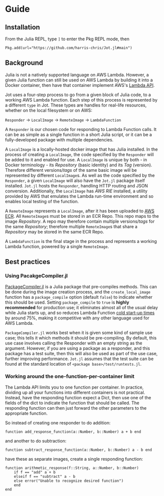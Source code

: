 # Guide

## Installation
From the Julia REPL, type `]` to enter the Pkg REPL mode, then
```
Pkg.add(url="https://github.com/harris-chris/Jot.jl#main")
```

## Background
Julia is not a natively supported language on AWS Lambda. However, a given Julia function can still be used on AWS Lambda by building it into a Docker container, then have that container implement AWS's [Lambda API](https://docs.aws.amazon.com/lambda/latest/dg/runtimes-api.html). 

Jot uses a four-step process to go from a given block of Julia code, to a working AWS Lambda function. Each step of this process is represented by a different `type` in Jot. These types are handles for real-life resources, whether on the local filesystem or on AWS:

`Responder` -> `LocalImage` -> `RemoteImage` -> `LambdaFunction`

A `Responder` is our chosen code for responding to Lambda Function calls. It can be as simple as a single function in a short Julia script, or it can be a fully-developed package with multiple dependencies.

A `LocalImage` is a locally-hosted docker image that has Julia installed. In the process of creating a `LocalImage`, the code specified by the `Responder` will be added to it and enabled for use. A `LocalImage` is unique by both - in Docker terminology - its *Repository* (basic identity) and its *Tag* (version). Therefore different versions/*tags* of the same basic image will be represented by different `LocalImage`s. As well as the code specified by the `Responder`, a given `LocalImage` will also have the `Jot.jl` package itself installed. `Jot.jl` hosts the `Responder`, handling HTTP routing and JSON conversion. Additionally, the `LocalImage` has *AWS RIE* installed, a utility provided by AWS that emulates the Lambda run-time environment and so enables local testing of the function.

A `RemoteImage` represents a `LocalImage`, after it has been uploaded to [AWS ECR](https://aws.amazon.com/ecr/). All `RemoteImage`s must be stored in an ECR Repo. This repo maps to the image *Repository*. A repo may therefore contain multiple versions/*tags* for the same *Repository*; therefore multiple `RemoteImage`s that share a *Repository* may be stored in the same ECR Repo.

A `LambdaFunction` is the final stage in the process and represents a working Lambda function, powered by a single `RemoteImage`.

## Best practices

### Using PacakgeCompiler.jl
[PackageCompiler.jl](https://github.com/JuliaLang/PackageCompiler.jl) is a Julia package that pre-compiles methods. This can be done during the image creation process, and the `create_local_image` function has a `package_compile` option (default `false`) to indicate whether this should be used. Setting `package_compile` to `true` is **highly recommended** for production use; it eliminates almost all of the usual delay while Julia starts up, and so reduces Lambda Function [cold start-up times](https://aws.amazon.com/blogs/compute/operating-lambda-performance-optimization-part-1/) by around 75%, making it competitive with any other language used for AWS Lambda.

`PackageCompiler.jl` works best when it is given some kind of sample use case; this tells it which methods it should be pre-compiling. By default, this use case involves calling the Responder with an empty string as the argument. However, if you are using a package as a responder, and this package has a test suite, then this will also be used as part of the use case, further improving performance. `Jot.jl` assumes that the test suite can be found at the standard location of `<package base>/test/runtests.jl`.

### Working around the one-function-per-container limit
The Lambda API limits you to one function per container. In practice, dividing up all your functions into different containers is not practical. Instead, have the responding function expect a Dict, then use one of the fields of the dict to indicate the function that should be called. The responding function can then just forward the other parameters to the appropriate function. 

So instead of creating one responder to do addition:

`function add_response_function(a::Number, b::Number) a + b end`

and another to do subtraction:

`function subtract_response_function(a::Number, b::Number) a - b end`

have these as separate images, create a single responding function:
```
function arithmetic_response(f::String, a::Number, b::Number) 
    if f == "add" a + b 
    elseif f == "subtract" a - b
    else error("Unable to recognize desired function")
    end
end
```
